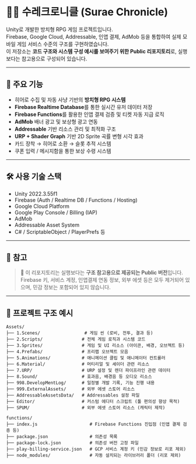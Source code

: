 # 🧙‍♂️ 수레크로니클 (Surae Chronicle)

Unity로 개발한 방치형 RPG 게임 프로젝트입니다.  
Firebase, Google Cloud, Addressable, 인앱 결제, AdMob 등을 통합하여 실제 모바일 게임 서비스 수준의 구조를 구현하였습니다.  
이 저장소는 **코드 구조와 시스템 구성 예시를 보여주기 위한 Public 리포지토리**로, 실행보다는 참고용으로 구성되어 있습니다.

---

## 📱 주요 기능

- 히어로 수집 및 자동 사냥 기반의 **방치형 RPG 시스템**
- **Firebase Realtime Database**를 통한 실시간 유저 데이터 저장
- **Firebase Functions**를 활용한 인앱 결제 검증 및 티켓 자동 지급 로직
- **AdMob** 배너 광고 및 보상형 광고 연동
- **Addressable** 기반 리소스 관리 및 최적화 구조
- **URP + Shader Graph** 기반 2D Sprite 곡률 변형 시각 효과
- 카드 장착 → 히어로 소환 → 슬롯 추적 시스템
- 쿠폰 입력 / 메시지함을 통한 보상 수령 시스템

---

## 🛠 사용 기술 스택

- Unity 2022.3.55f1
- Firebase (Auth / Realtime DB / Functions / Hosting)
- Google Cloud Platform
- Google Play Console / Billing (IAP)
- AdMob
- Addressable Asset System
- C# / ScriptableObject / PlayerPrefs 등

---

## 📎 참고

> 🔐 이 리포지토리는 실행보다는 **구조 참고용으로 제공되는 Public 버전**입니다.  
> Firebase 키, 서비스 계정, 인앱결제 연동 정보, 외부 에셋 등은 모두 제거되어 있으며, 민감 정보는 포함되어 있지 않습니다.

---

## 📂 프로젝트 구조 예시

```plaintext
Assets/
├── 1.Scenes/                 # 게임 씬 (로비, 전투, 결과 등)
├── 2.Scripts/               # 전체 게임 로직과 시스템 코드
├── 3.Sprites/               # 게임 및 UI 리소스 (아이콘, 배경, 오브젝트 등)
├── 4.Prefabs/               # 프리팹 오브젝트 모음
├── 5.Animations/            # 애니메이션 클립 및 애니메이터 컨트롤러
├── 6.Material/              # 머티리얼 및 셰이더 관련 리소스
├── 7.URP/                   # URP 설정 및 렌더 파이프라인 관련 데이터
├── 8.Sound/                 # 효과음, 배경음 등 오디오 리소스
├── 998.DevelopMentLog/      # 일정별 개발 기록, 기능 진행 내용
├── 999.ExternalAssets/      # 외부 에셋 스토어 리소스
├── AddressableAssetsData/   # Addressables 설정 파일
├── Editor/                  # 커스텀 에디터 스크립트 (툴 편의성 향상 목적)
├── SPUM/                    # 외부 에셋 스토어 리소스 (캐릭터 제작)

functions/
├── index.js                    # Firebase Functions 진입점 (인앱 결제 검증 등)
├── package.json                # 의존성 목록
├── package-lock.json           # 의존성 버전 고정 파일
├── play-billing-service.json   # GCP 서비스 계정 키 (민감 정보로 리포 제외)
├── node_modules/               # 자동 설치되는 라이브러리 폴더 (리포 제외)
